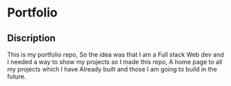 # Portfolio
## Discription
This is my portfolio repo, So the idea was that I am a Full stack Web dev and I needed a way to show my projects so I made this repo, A home page to all my projects which I have Already built and those I am going to build in the future.
